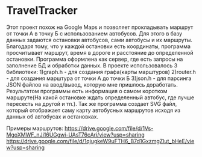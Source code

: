 # TravelTracker

Этот проект похож на Google Maps и позволяет прокладывать маршрут от точки А в точку Б с использованием автобусов. 
Для этого в базу данных задаются остановки автобусов, сами автобусы и их маршруты. 
Благодаря тому, что у каждой остановки есть координаты, программа просчитывает маршрут, время в дороге и расстояние до определенной остановки. 
Программа оформлена как сервер, где есть запросы на заполнение БД и обработки данных.
В проекте использовалось 3 библиотеки:
1)graph.h - для создания графа(карты марштуров)
2)router.h - для создания марштура от точки А до точки Б
3)json.h - для парсинга JSON файлов на ввод/вывод, которую мне пришлось доработать.
Результатом программы есть информация о самом коротком маршруте(На какой остановке ждать определенный автобус, где лучше пересесть на другой и тп.). 
Так же программа создает SVG файл, который отображает саму карту автобусных маршрутов исходя из данных об автобусах и остановках.

Примеры маршрутов:
https://drive.google.com/file/d/1Vs-MgoXMWF_nJi16UGgwi-UAsT76cAri/view?usp=sharing
https://drive.google.com/file/d/1qjugkeW9uFTH6_B7d1GxzmgZlut_bHeE/view?usp=sharing
